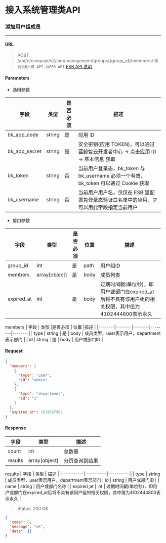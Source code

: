 # 接入系统管理类API
### 添加用户组成员

-------

#### URL

> POST /api/c/compapi/v2/iam/management/groups/{group_id}/members/
> `特别说明:该 API 为ESB API` [ESB API 说明](../01-Overview/01-BackendAPIvsESBAPI.md)


#### Parameters

* 通用参数

| 字段 |  类型 |是否必须  | 描述  |
|--------|--------|--------|--------|
|bk_app_code|string|是|应用 ID|
|bk_app_secret|string|是|安全密钥(应用 TOKEN)，可以通过 蓝鲸智云开发者中心 -> 点击应用 ID -> 基本信息 获取|
|bk_token|string|否|当前用户登录态，bk_token 与 bk_username 必须一个有效，bk_token 可以通过 Cookie 获取|
|bk_username|string|否|当前用户用户名，仅仅在 ESB 里配置免登录态验证白名单中的应用，才可以用此字段指定当前用户|

* 接口参数

| 字段 |  类型 |是否必须  | 位置 |描述  |
|--------|--------|--------|--------|--------|
| group_id | int | 是 | path | 用户组ID |
| members |  array[object]  | 是 | body | 成员列表 |
| expired_at | int | 是 | body |过期时间戳(单位秒)，即用户或部门在expired_at后将不具有该用户组的相关权限，其中值为4102444800表示永久 |

members
| 字段 |  类型 |是否必须  | 位置 |描述  |
|--------|--------|--------|--------|--------|
| type |  string  | 是 | body | 成员类型，user表示用户，department表示部门 |
| id | string | 是 | body | 用户或部门ID |

#### Request
```json
{
  "members": [
    {
      "type": "user",
      "id": "admin"
    },
    {
      "type": "department",
      "id": "1"
    }
  ],
  "expired_at": 1619587562
}
```

#### Response

| 字段      | 类型      | 描述      |
|-----------|-----------|-----------|
| count   | int     |  总数量 |
| results   |  array[object]   |  分页查询到结果 |

results
| 字段      | 类型      | 描述      |
|-----------|-----------|-----------|
| type | string | 成员类型，user表示用户，department表示部门
| id   | string     | 用户或部门ID |
| name | string | 用户或部门名称 |
| expired_at | int | 过期时间戳(单位秒)，即用户或部门在expired_at后将不具有该用户组的相关权限，其中值为4102444800表示永久 |

> Status: 200 OK

```json
{
  "code": 0,
  "message": "ok",
  "data": {}
}
```
